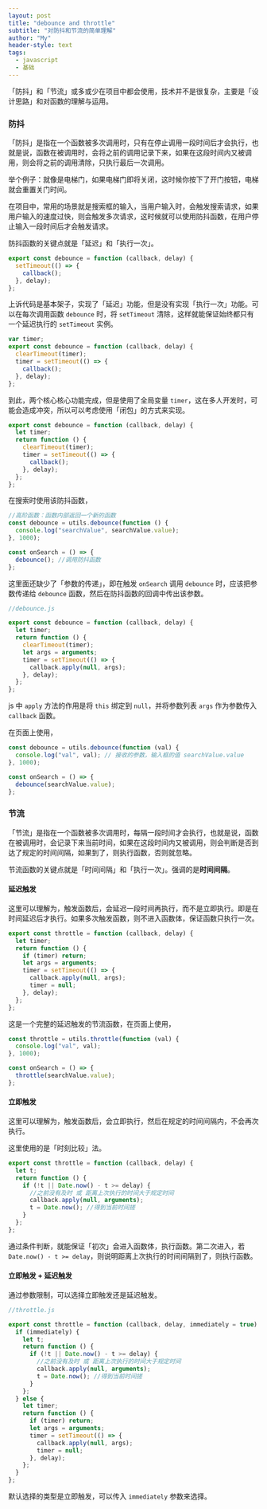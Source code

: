 ```yaml
---
layout: post
title: "debounce and throttle"
subtitle: "对防抖和节流的简单理解"
author: "My"
header-style: text
tags:
  - javascript
  - 基础
---
```


「防抖」和「节流」或多或少在项目中都会使用，技术并不是很复杂，主要是「设计思路」和对函数的理解与运用。

### 防抖

「防抖」是指在一个函数被多次调用时，只有在停止调用一段时间后才会执行，也就是说，函数在被调用时，会将之前的调用记录下来，如果在这段时间内又被调用，则会将之前的调用清除，只执行最后一次调用。

举个例子：就像是电梯门，如果电梯门即将关闭，这时候你按下了开门按钮，电梯就会重置关门时间。

在项目中，常用的场景就是搜索框的输入，当用户输入时，会触发搜索请求，如果用户输入的速度过快，则会触发多次请求，这时候就可以使用防抖函数，在用户停止输入一段时间后才会触发请求。

防抖函数的关键点就是「延迟」和「执行一次」。

```javascript
export const debounce = function (callback, delay) {
  setTimeout(() => {
    callback();
  }, delay);
};
```

上诉代码是基本架子，实现了「延迟」功能，但是没有实现「执行一次」功能。可以在每次调用函数 `debounce` 时，将 `setTimeout` 清除，这样就能保证始终都只有一个延迟执行的 `setTimeout` 实例。

```javascript
var timer;
export const debounce = function (callback, delay) {
  clearTimeout(timer);
  timer = setTimeout(() => {
    callback();
  }, delay);
};
```

到此，两个核心核心功能完成，但是使用了全局变量 `timer`，这在多人开发时，可能会造成冲突，所以可以考虑使用「闭包」的方式来实现。

```javascript
export const debounce = function (callback, delay) {
  let timer;
  return function () {
    clearTimeout(timer);
    timer = setTimeout(() => {
      callback();
    }, delay);
  };
};
```

在搜索时使用该防抖函数，

```javascript
//高阶函数：函数内部返回一个新的函数
const debounce = utils.debounce(function () {
  console.log("searchValue", searchValue.value);
}, 1000);

const onSearch = () => {
  debounce(); //调用防抖函数
};
```

这里面还缺少了「参数的传递」，即在触发 `onSearch` 调用 `debounce` 时，应该把参数传递给 `debounce` 函数，然后在防抖函数的回调中传出该参数。

```javascript
//debounce.js

export const debounce = function (callback, delay) {
  let timer;
  return function () {
    clearTimeout(timer);
    let args = arguments;
    timer = setTimeout(() => {
      callback.apply(null, args);
    }, delay);
  };
};
```

js 中 `apply` 方法的作用是将 `this` 绑定到 `null`，并将参数列表 `args` 作为参数传入 `callback` 函数。

在页面上使用，

```javascript
const debounce = utils.debounce(function (val) {
  console.log("val", val); // 接收的参数，输入框的值 searchValue.value
}, 1000);

const onSearch = () => {
  debounce(searchValue.value);
};
```

### 节流

「节流」是指在一个函数被多次调用时，每隔一段时间才会执行，也就是说，函数在被调用时，会记录下来当前时间，如果在这段时间内又被调用，则会判断是否到达了规定的时间间隔，如果到了，则执行函数，否则就忽略。

节流函数的关键点就是「时间间隔」和「执行一次」。强调的是**时间间隔**。

#### 延迟触发

这里可以理解为，触发函数后，会延迟一段时间再执行，而不是立即执行。即是在时间延迟后才执行。如果多次触发函数，则不进入函数体，保证函数只执行一次。

```javascript
export const throttle = function (callback, delay) {
  let timer;
  return function () {
    if (timer) return;
    let args = arguments;
    timer = setTimeout(() => {
      callback.apply(null, args);
      timer = null;
    }, delay);
  };
};
```

这是一个完整的延迟触发的节流函数，在页面上使用，

```javascript
const throttle = utils.throttle(function (val) {
  console.log("val", val);
}, 1000);

const onSearch = () => {
  throttle(searchValue.value);
};
```

#### 立即触发

这里可以理解为，触发函数后，会立即执行，然后在规定的时间间隔内，不会再次执行。

这里使用的是「时刻比较」法。

```javascript
export const throttle = function (callback, delay) {
  let t;
  return function () {
    if (!t || Date.now() - t >= delay) {
      //之前没有及时 或 距离上次执行的时间大于规定时间
      callback.apply(null, arguments);
      t = Date.now(); //得到当前时间搓
    }
  };
};
```

通过条件判断，就能保证「初次」会进入函数体，执行函数。第二次进入，若 `Date.now() - t >= delay`，则说明距离上次执行的时间间隔到了，则执行函数。

#### 立即触发 + 延迟触发

通过参数限制，可以选择立即触发还是延迟触发。

```javascript
//throttle.js

export const throttle = function (callback, delay, immediately = true) {
  if (immediately) {
    let t;
    return function () {
      if (!t || Date.now() - t >= delay) {
        //之前没有及时 或 距离上次执行的时间大于规定时间
        callback.apply(null, arguments);
        t = Date.now(); //得到当前时间搓
      }
    };
  } else {
    let timer;
    return function () {
      if (timer) return;
      let args = arguments;
      timer = setTimeout(() => {
        callback.apply(null, args);
        timer = null;
      }, delay);
    };
  }
};
```

默认选择的类型是立即触发，可以传入 `immediately` 参数来选择。

